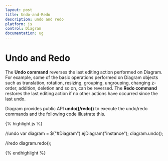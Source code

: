 ```yaml
---
layout: post
title: Undo-and-Redo
description: undo and redo
platform: js
control: Diagram
documentation: ug
---
```


# Undo and Redo

The **Undo command** reverses the last editing action performed on Diagram. For example, some of the basic operations performed on Diagram objects such as translation, rotation, resizing, grouping, ungrouping, changing z-order, addition, deletion and so on, can be reversed. The **Redo command** restores the last editing action if no other actions have occurred since the last undo.

Diagram provides public API **undo()/redo()** to execute the undo/redo commands and the following code illustrate this.

{% highlight js %}

//undo
var diagram = $("#Diagram").ejDiagram("instance");
diagram.undo();

//redo
diagram.redo();

{% endhighlight %}
